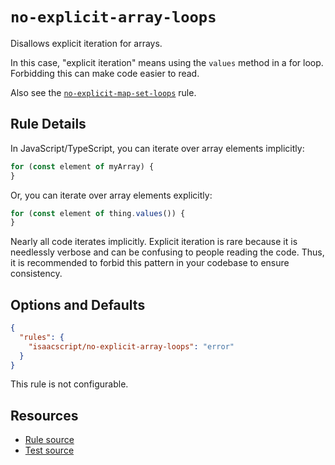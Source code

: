 # `no-explicit-array-loops`

Disallows explicit iteration for arrays.

In this case, "explicit iteration" means using the `values` method in a for loop. Forbidding this can make code easier to read.

Also see the [`no-explicit-map-set-loops`](no-explicit-map-set-loops.md) rule.

## Rule Details

In JavaScript/TypeScript, you can iterate over array elements implicitly:

```ts
for (const element of myArray) {
}
```

Or, you can iterate over array elements explicitly:

```ts
for (const element of thing.values()) {
}
```

Nearly all code iterates implicitly. Explicit iteration is rare because it is needlessly verbose and can be confusing to people reading the code. Thus, it is recommended to forbid this pattern in your codebase to ensure consistency.

## Options and Defaults

```json
{
  "rules": {
    "isaacscript/no-explicit-array-loops": "error"
  }
}
```

This rule is not configurable.

## Resources

- [Rule source](../../src/rules/no-explicit-array-loops.ts)
- [Test source](../../tests/rules/no-explicit-array-loops.test.ts)
